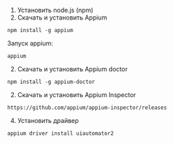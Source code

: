 1. Установить node.js (npm) 
2. Скачать и установить Appium
```
npm install -g appium
```
Запуск appium:
```
appium
```
2. Скачать и установить Appium doctor
```
npm install -g appium-doctor
```
2. Скачать и установить Appium Inspector
```
https://github.com/appium/appium-inspector/releases
```
4. Установить драйвер
```
appium driver install uiautomator2
```